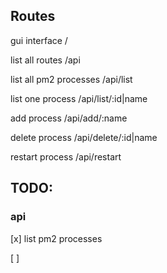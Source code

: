 

## Routes

gui interface
/

list all routes
/api


list all pm2 processes
/api/list


list one process
/api/list/:id|name

add process
/api/add/:name

delete process
/api/delete/:id|name

restart process
/api/restart

## TODO:




### api
 [x]  list pm2 processes

 [ ] 
